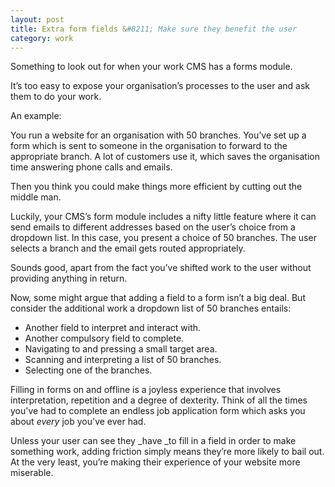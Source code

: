```yaml
---
layout: post
title: Extra form fields &#8211; Make sure they benefit the user
category: work
---
```


Something to look out for when your work CMS has a forms module.

It’s too easy to expose your organisation’s processes to the user and ask them to do your work.

An example:

You run a website for an organisation with 50 branches. You’ve set up a form which is sent to someone in the organisation to forward to the appropriate branch. A lot of customers use it, which saves the organisation time answering phone calls and emails.

Then you think you could make things more efficient by cutting out the middle man.

Luckily, your CMS’s form module includes a nifty little feature where it can send emails to different addresses based on the user’s choice from a dropdown list. In this case, you present a choice of 50 branches. The user selects a branch and the email gets routed appropriately.

Sounds good, apart from the fact you’ve shifted work to the user without providing anything in return.

Now, some might argue that adding a field to a form isn’t a big deal. But consider the additional work a dropdown list of 50 branches entails:

- Another field to interpret and interact with.
- Another compulsory field to complete.
- Navigating to and pressing a small target area.
- Scanning and interpreting a list of 50 branches.
- Selecting one of the branches.

Filling in forms on and offline is a joyless experience that involves interpretation, repetition and a degree of dexterity. Think of all the times you've had to complete an endless job application form which asks you about _every_ job you've ever had.

Unless your user can see they _have _to fill in a field in order to make something work, adding friction simply means they’re more likely to bail out. At the very least, you’re making their experience of your website more miserable.
